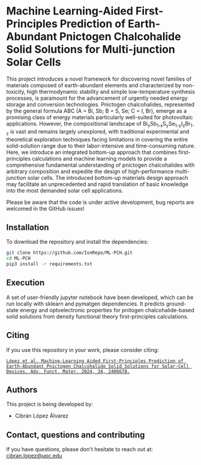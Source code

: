 # Machine Learning-Aided First-Principles Prediction of Earth-Abundant Pnictogen Chalcohalide Solid Solutions for Multi-junction Solar Cells

This project introduces a novel framework for discovering novel families of materials composed of earth-abundant elements and characterized by non-toxicity, high thermodynamic stability and simple low-temperature synthesis processes, is paramount for the advancement of urgently needed energy storage and conversion technologies. Pnictogen chalcohalides, represented by the general formula ABC (A = Bi, Sb; B = S, Se; C = I, Br), emerge as a promising class of energy materials particularly well-suited for photovoltaic applications. However, the compositional landscape of Bi<sub>x</sub>Sb<sub>1-x</sub>S<sub>y</sub>Se<sub>1-y</sub>I<sub>z</sub>Br<sub>1-z</sub> is vast and remains largely unexplored, with traditional experimental and theoretical exploration techniques facing limitations in covering the entire solid-solution range due to their labor-intensive and time-consuming nature. Here, we introduce an integrated bottom-up approach that combines first-principles calculations and machine learning models to provide a comprehensive fundamental understanding of pnictogen chalcohalides with arbitrary composition and expedite the design of high-performance multi-junction solar cells. The introduced bottom-up materials design approach may facilitate an unprecedented and rapid translation of basic knowledge into the most demanded solar cell applications.

Please be aware that the code is under active development, bug reports are welcomed in the GitHub issues!

## Installation

To download the repository and install the dependencies:

```bash
git clone https://github.com/IonRepo/ML-PCH.git
cd ML-PCH
pip3 install -r requirements.txt
```

## Execution

A set of user-friendly jupyter notebook have been developed, which can be run locally with sklearn and pymatgen dependencies. It predicts ground-state energy and optoelectronic properties for pnitogen chalcohalide-based solid solutions from density functional theory first-principles calculations.

## Citing

If you use this repository in your work, please consider citing:

[`López et al. Machine-Learning Aided First-Principles Prediction of Earth-Abundant Pnictogen Chalcohalide Solid Solutions for Solar-Cell Devices. Adv. Funct. Mater. 2024, 34, 2406678.`]([https://doi.org/10.21105/joss.06616](https://doi.org/10.1002/adfm.202406678))

## Authors

This project is being developed by:

 - Cibrán López Álvarez

## Contact, questions and contributing

If you have questions, please don't hesitate to reach out at: cibran.lopez@upc.edu
